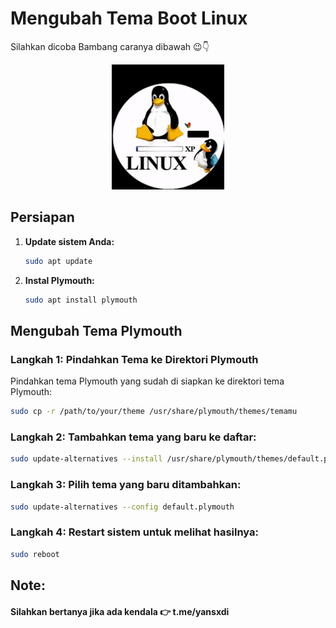 # Mengubah Tema Boot Linux

Silahkan dicoba Bambang caranya dibawah 😉👇

<p align="center">
  <img src="preview/preview.gif" alt="Tema Plymouth Preview" width="180" height="200">
</p>

## Persiapan

1. **Update sistem Anda:**
    ```bash
    sudo apt update
    ```

2. **Instal Plymouth:**
    ```bash
    sudo apt install plymouth
    ```

## Mengubah Tema Plymouth

### Langkah 1: Pindahkan Tema ke Direktori Plymouth

Pindahkan tema Plymouth yang sudah di siapkan ke direktori tema Plymouth:
```bash
sudo cp -r /path/to/your/theme /usr/share/plymouth/themes/temamu
```

### Langkah 2: Tambahkan tema yang baru ke daftar:
```bash
sudo update-alternatives --install /usr/share/plymouth/themes/default.plymouth default.plymouth /usr/share/plymouth/themes/your-theme-name/nama-temamu.plymouth 100
```

### Langkah 3: Pilih tema yang baru ditambahkan:
```bash
sudo update-alternatives --config default.plymouth
```

### Langkah 4: Restart sistem untuk melihat hasilnya:
```bash
sudo reboot
```

## Note:
#### Silahkan bertanya jika ada kendala 👉 t.me/yansxdi
